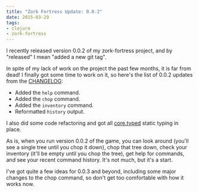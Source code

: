 ```yaml
---
title: "Zork Fortress Update: 0.0.2"
date: 2015-03-29
tags: 
- clojure
- zork-fortress
---
```

I recently released version 0.0.2 of my zork-fortress project, and by "released" I mean "added a new git tag".
<!--more-->
In spite of my lack of work on the project the past few months, it is far from dead! I finally got some time to work on it, so here's the list of 0.0.2 updates from the [CHANGELOG](https://github.com/echosa/zork-fortress/blob/0.0.2/CHANGELOG):

- Added the `help` command.
- Added the `chop` command.
- Added the `inventory` command.
- Reformatted `history` output.

I also did some code refactoring and got all [core.typed](http://typedclojure.org) static typing in place.

As is, when you run version 0.0.2 of the game, you can look around (you'll see a single tree until you chop it down), chop that tree down, check your inventory (it'll be empty until you chop the tree), get help for commands, and see your recent command history. It's not much, but it's a start.

I've got quite a few ideas for 0.0.3 and beyond, including some major changes to the chop command, so don't get too comfortable with how it works now.
